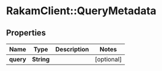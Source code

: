 # RakamClient::QueryMetadata

## Properties
Name | Type | Description | Notes
------------ | ------------- | ------------- | -------------
**query** | **String** |  | [optional] 



